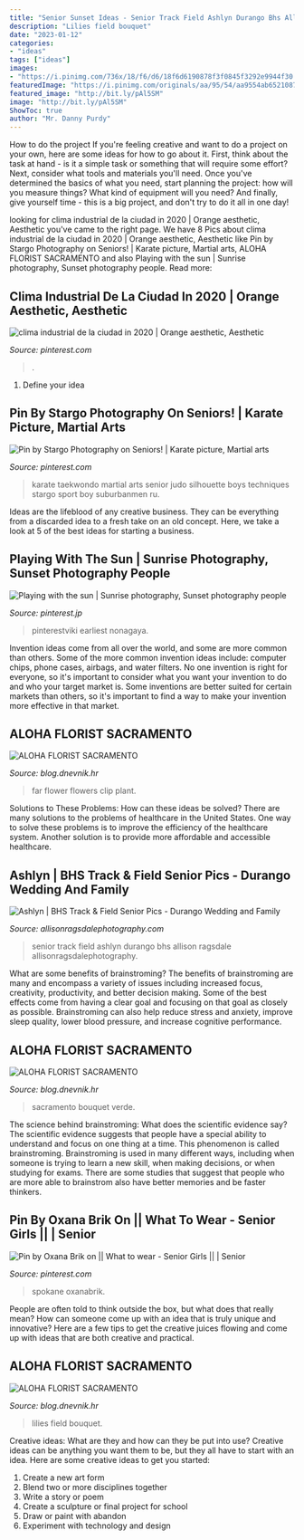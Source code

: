 ```yaml
---
title: "Senior Sunset Ideas - Senior Track Field Ashlyn Durango Bhs Allison Ragsdale Allisonragsdalephotography"
description: "Lilies field bouquet"
date: "2023-01-12"
categories:
- "ideas"
tags: ["ideas"]
images:
- "https://i.pinimg.com/736x/18/f6/d6/18f6d6190878f3f0845f3292e9944f30.jpg"
featuredImage: "https://i.pinimg.com/originals/aa/95/54/aa9554ab652108755dfc37e7e8a4f630.jpg"
featured_image: "http://bit.ly/pAl5SM"
image: "http://bit.ly/pAl5SM"
ShowToc: true
author: "Mr. Danny Purdy"
---
```



How to do the project
If you're feeling creative and want to do a project on your own, here are some ideas for how to go about it. First, think about the task at hand - is it a simple task or something that will require some effort? Next, consider what tools and materials you'll need. Once you've determined the basics of what you need, start planning the project: how will you measure things? What kind of equipment will you need? And finally, give yourself time - this is a big project, and don't try to do it all in one day!

	

		
looking for clima industrial de la ciudad in 2020 | Orange aesthetic, Aesthetic you've came to the right page. We have 8 Pics about clima industrial de la ciudad in 2020 | Orange aesthetic, Aesthetic like Pin by Stargo Photography on Seniors! | Karate picture, Martial arts, ALOHA FLORIST SACRAMENTO and also Playing with the sun | Sunrise photography, Sunset photography people. Read more:
		
    
## Clima Industrial De La Ciudad In 2020 | Orange Aesthetic, Aesthetic

<img loading=lazy src="https://i.pinimg.com/736x/18/f6/d6/18f6d6190878f3f0845f3292e9944f30.jpg" onerror="this.onerror=null;this.src='https://tse2.mm.bing.net/th?id=OIP.BGr76XFRZMnJ_11XT6acGwHaHa&amp;pid=15.1';" alt="clima industrial de la ciudad in 2020 | Orange aesthetic, Aesthetic">

_Source: pinterest.com_

>. 

	

1. Define your idea

    
## Pin By Stargo Photography On Seniors! | Karate Picture, Martial Arts

<img loading=lazy src="https://i.pinimg.com/originals/aa/95/54/aa9554ab652108755dfc37e7e8a4f630.jpg" onerror="this.onerror=null;this.src='https://tse1.mm.bing.net/th?id=OIP.JTQJTcbQOvQ5hSgZoEljYwHaLH&amp;pid=15.1';" alt="Pin by Stargo Photography on Seniors! | Karate picture, Martial arts">

_Source: pinterest.com_

>karate taekwondo martial arts senior judo silhouette boys techniques stargo sport boy suburbanmen ru. 

	

Ideas are the lifeblood of any creative business. They can be everything from a discarded idea to a fresh take on an old concept. Here, we take a look at 5 of the best ideas for starting a business.

    
## Playing With The Sun | Sunrise Photography, Sunset Photography People

<img loading=lazy src="https://i.pinimg.com/originals/e4/c9/af/e4c9af89f7f247ba4a5941313bc72c62.jpg" onerror="this.onerror=null;this.src='https://tse1.mm.bing.net/th?id=OIP.34giGZ2IOBaD7kMaZASO8gHaLH&amp;pid=15.1';" alt="Playing with the sun | Sunrise photography, Sunset photography people">

_Source: pinterest.jp_

>pinterestviki earliest nonagaya. 

	

Invention ideas come from all over the world, and some are more common than others. Some of the more common invention ideas include: computer chips, phone cases, airbags, and water filters. No one invention is right for everyone, so it's important to consider what you want your invention to do and who your target market is. Some inventions are better suited for certain markets than others, so it's important to find a way to make your invention more effective in that market.

    
## ALOHA FLORIST SACRAMENTO

<img loading=lazy src="http://bit.ly/oJMP15" onerror="this.onerror=null;this.src='https://tse2.mm.bing.net/th?id=OIP.Nmh62_TcLCWXZNsf9Tqs3wHaFB&amp;pid=15.1';" alt="ALOHA FLORIST SACRAMENTO">

_Source: blog.dnevnik.hr_

>far flower flowers clip plant. 

	

Solutions to These Problems: How can these ideas be solved?
There are many solutions to the problems of healthcare in the United States. One way to solve these problems is to improve the efficiency of the healthcare system. Another solution is to provide more affordable and accessible healthcare.

    
## Ashlyn | BHS Track &amp; Field Senior Pics - Durango Wedding And Family

<img loading=lazy src="https://allisonragsdalephotography.com/wp-content/uploads/2013/08/allisonragsdalephotography-1217.jpg" onerror="this.onerror=null;this.src='https://tse2.mm.bing.net/th?id=OIP.JlBPhlrNWzF9oAGafvPwpwHaLI&amp;pid=15.1';" alt="Ashlyn | BHS Track &amp; Field Senior Pics - Durango Wedding and Family">

_Source: allisonragsdalephotography.com_

>senior track field ashlyn durango bhs allison ragsdale allisonragsdalephotography. 

	

What are some benefits of brainstroming?
The benefits of brainstroming are many and encompass a variety of issues including increased focus, creativity, productivity, and better decision making. Some of the best effects come from having a clear goal and focusing on that goal as closely as possible. Brainstroming can also help reduce stress and anxiety, improve sleep quality, lower blood pressure, and increase cognitive performance.

    
## ALOHA FLORIST SACRAMENTO

<img loading=lazy src="http://bit.ly/pAl5SM" onerror="this.onerror=null;this.src='https://tse2.mm.bing.net/th?id=OIP.lycazRfQW6FxEP2T95zNpQHaE8&amp;pid=15.1';" alt="ALOHA FLORIST SACRAMENTO">

_Source: blog.dnevnik.hr_

>sacramento bouquet verde. 

	

The science behind brainstroming: What does the scientific evidence say?
The scientific evidence suggests that people have a special ability to understand and focus on one thing at a time. This phenomenon is called brainstroming. Brainstroming is used in many different ways, including when someone is trying to learn a new skill, when making decisions, or when studying for exams. There are some studies that suggest that people who are more able to brainstrom also have better memories and be faster thinkers.

    
## Pin By Oxana Brik On || What To Wear - Senior Girls || | Senior

<img loading=lazy src="https://i.pinimg.com/originals/02/41/09/0241095c3aec49f6bbc31a31cac30495.jpg" onerror="this.onerror=null;this.src='https://tse2.mm.bing.net/th?id=OIP.rEJDNJPOHVEPZNS8nVTaOgHaLH&amp;pid=15.1';" alt="Pin by Oxana Brik on || What to wear - Senior Girls || | Senior">

_Source: pinterest.com_

>spokane oxanabrik. 

	

People are often told to think outside the box, but what does that really mean? How can someone come up with an idea that is truly unique and innovative? Here are a few tips to get the creative juices flowing and come up with ideas that are both creative and practical.

    
## ALOHA FLORIST SACRAMENTO

<img loading=lazy src="http://bit.ly/r3NYbs" onerror="this.onerror=null;this.src='https://tse3.mm.bing.net/th?id=OIP.kMP-38CToDcmaEbhbuK8CQAAAA&amp;pid=15.1';" alt="ALOHA FLORIST SACRAMENTO">

_Source: blog.dnevnik.hr_

>lilies field bouquet. 

	

Creative ideas: What are they and how can they be put into use?
Creative ideas can be anything you want them to be, but they all have to start with an idea. Here are some creative ideas to get you started: 
1. Create a new art form 
2. Blend two or more disciplines together 
3. Write a story or poem 
4. Create a sculpture or final project for school 
5. Draw or paint with abandon 
6. Experiment with technology and design 

